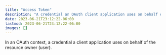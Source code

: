 ```yaml
---
title: "Access Token"
description: "A credential an OAuth client application uses on behalf of the user"
date: 2023-06-21T23:12:22-06:00
lastmod: 2023-06-21T23:12:22-06:00
images: []
---
```


In an OAuth context, a credential a client application
uses on behalf of the resource owner (user).

